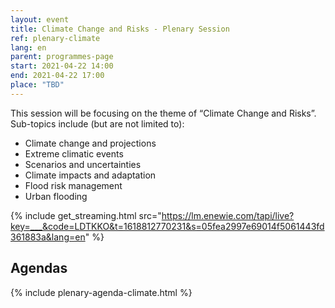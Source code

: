 ```yaml
---
layout: event
title: Climate Change and Risks - Plenary Session
ref: plenary-climate
lang: en
parent: programmes-page
start: 2021-04-22 14:00
end: 2021-04-22 17:00
place: "TBD"
---
```


This session will be focusing on the theme of “Climate Change and Risks”. Sub-topics include (but are not limited to):

- Climate change and projections
- Extreme climatic events
- Scenarios and uncertainties
- Climate impacts and adaptation
- Flood risk management
- Urban flooding

{% include get_streaming.html src="https://lm.enewie.com/tapi/live?key=___&code=LDTKKO&t=1618812770231&s=05fea2997e69014f5061443fd361883a&lang=en" %}

## Agendas

{% include plenary-agenda-climate.html %}
